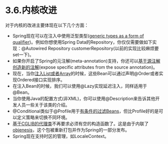 # 3.6.内核改进

对于内核的改进主要体现在以下几个方面：
* Spring现在可以在注入中使用泛型类型([generic types as a form of qualifier]())。例如你想使用Spring Data的Repository，你仅仅需要做如下实现：@Autowired Repository<Customer> customerRepository(以前的实现比较麻烦要set一下)。
* 如果你开启了Spring的元注解(meta-annotation)支持，你还可以[基于源注解创造新的注解]()(expose specific attributes from the source annotation)。
* 现在，当你[注入List或者Array]()的时候，这些Bean可以通过声明@Order或者实现Ordered接口实现排序。
* 在注入Bean的时候，我们可以使用@Lazy实现延迟注入，同样适用于@Bean。
* 当你使用Java的配置方式(非XML)，你可以使用@Description来告诉其他开发人员一些关于该类的介绍。
* @Conditional类似于@Profile用于[有条件的过滤Beans]()，但比Profile好的是可以定义策略来切换不同环境。
* [基于CGLIB的代理类]()不再要求必须有空的构造函数了。这是由于内联了 [objenesis](http://code.google.com/p/objenesis/)，这个包被重新打包并作为Spring的一部分发布。
* Spring现在支持时区的管理，如LocaleContext。
